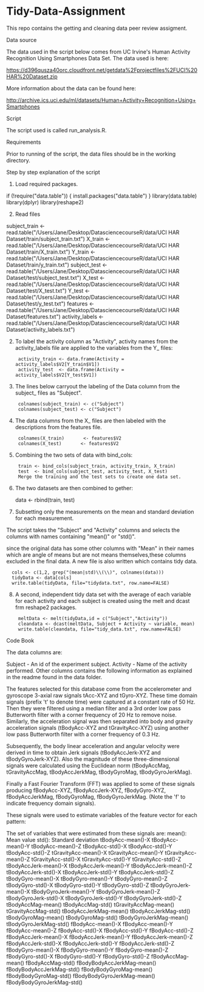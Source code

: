 # Tidy-Data-Assignment

This repo contains the getting and cleaning data peer review assigment.

Data source

The data used in the script below comes from UC Irvine's Human Activity Recognition Using Smartphones Data Set. The data used is here:

https://d396qusza40orc.cloudfront.net/getdata%2Fprojectfiles%2FUCI%20HAR%20Dataset.zip

More information about the data can be found here:

http://archive.ics.uci.edu/ml/datasets/Human+Activity+Recognition+Using+Smartphones

Script

The script used is called run_analysis.R.

Requirements

Prior to running of the script, the data files should be in the working directory. 


Step by step explanation of the script

1. Load required packages.

if (!require("data.table")) {
  install.packages("data.table")
}
library(data.table)
library(dplyr)
library(reshape2)

2. Read files

subject_train   <- read.table("/Users/Jane/Desktop/DatasciencecourseR/data/UCI HAR Dataset/train/subject_train.txt")
X_train         <- read.table("/Users/Jane/Desktop/DatasciencecourseR/data/UCI HAR Dataset/train/X_train.txt")
Y_train         <- read.table("/Users/Jane/Desktop/DatasciencecourseR/data/UCI HAR Dataset/train/y_train.txt")
subject_test    <- read.table("/Users/Jane/Desktop/DatasciencecourseR/data/UCI HAR Dataset/test/subject_test.txt")
X_test          <- read.table("/Users/Jane/Desktop/DatasciencecourseR/data/UCI HAR Dataset/test/X_test.txt")
Y_test          <- read.table("/Users/Jane/Desktop/DatasciencecourseR/data/UCI HAR Dataset/test/y_test.txt")
features        <- read.table("/Users/Jane/Desktop/DatasciencecourseR/data/UCI HAR Dataset/features.txt")
activity_labels <- read.table("/Users/Jane/Desktop/DatasciencecourseR/data/UCI HAR Dataset/activity_labels.txt")


2. To label the activity column as "Activity", activity names from the activity_labels file are applied to the variables from the Y_ files:

        activity_train <- data.frame(Activity = activity_labels$V2[Y_train$V1])
        activity_test  <- data.frame(Activity = activity_labels$V2[Y_test$V1])

3. The lines below  carryout the labeling of the Data column from the subject_ files as "Subject".

        colnames(subject_train) <- c("Subject")
        colnames(subject_test) <- c("Subject")

4. The data columns from the X_ files are then labeled with the descriptions from the features file.

        colnames(X_train)       <- features$V2
        colnames(X_test)       <- features$V2

5. Combining the two sets of data with bind_cols:

        train <- bind_cols(subject_train, activity_train, X_train)
        test  <- bind_cols(subject_test, activity_test, X_test)
        Merge the training and the test sets to create one data set.

6. The two datasets are then combined to gether:

      data  <- rbind(train, test)

7. Subsetting only the measurements on the mean and standard deviation for each measurement.

The script takes the "Subject" and "Activity" columns and selects the columns with names containing "mean()" or "std()".

since the original data has some other columns with "Mean" in their names which are angle of means but are not means themselves,these columns excluded in the final data. A new file is also written which contains tidy data.

      cols <- c(1,2, grep("(mean|std)\\(\\)", colnames(data)))
      tidyData <- data[cols]
      write.table(tidyData, file="tidydata.txt", row.name=FALSE) 

8. A second, independent tidy data set with the average of each variable for each activity and each subject is created using the melt and dcast frm reshape2 packages.

        meltData <- melt(tidyData,id = c("Subject","Activity"))
        cleandata <- dcast(meltData, Subject + Activity ~ variable, mean)
        write.table(cleandata, file="tidy_data.txt", row.name=FALSE) 


Code Book

The data columns are:

  Subject - An id of the experiment subject.
  Activity - Name of the activity performed.
  Other columns contains the following information as explained in the readme found in the data folder. 

The features selected for this database come from the accelerometer and gyroscope 3-axial raw signals tAcc-XYZ and tGyro-XYZ. These time domain signals (prefix 't' to denote time) were captured at a constant rate of 50 Hz. Then they were filtered using a median filter and a 3rd order low pass Butterworth filter with a corner frequency of 20 Hz to remove noise. Similarly, the acceleration signal was then separated into body and gravity acceleration signals (tBodyAcc-XYZ and tGravityAcc-XYZ) using another low pass Butterworth filter with a corner frequency of 0.3 Hz.

Subsequently, the body linear acceleration and angular velocity were derived in time to obtain Jerk signals (tBodyAccJerk-XYZ and tBodyGyroJerk-XYZ). Also the magnitude of these three-dimensional signals were calculated using the Euclidean norm (tBodyAccMag, tGravityAccMag, tBodyAccJerkMag, tBodyGyroMag, tBodyGyroJerkMag).

Finally a Fast Fourier Transform (FFT) was applied to some of these signals producing fBodyAcc-XYZ, fBodyAccJerk-XYZ, fBodyGyro-XYZ, fBodyAccJerkMag, fBodyGyroMag, fBodyGyroJerkMag. (Note the 'f' to indicate frequency domain signals).

These signals were used to estimate variables of the feature vector for each pattern:

The set of variables that were estimated from these signals are: mean(): Mean value std(): Standard deviation
tBodyAcc-mean()-X
tBodyAcc-mean()-Y
tBodyAcc-mean()-Z
tBodyAcc-std()-X
tBodyAcc-std()-Y
tBodyAcc-std()-Z
tGravityAcc-mean()-X
tGravityAcc-mean()-Y
tGravityAcc-mean()-Z
tGravityAcc-std()-X
tGravityAcc-std()-Y
tGravityAcc-std()-Z
tBodyAccJerk-mean()-X
tBodyAccJerk-mean()-Y
tBodyAccJerk-mean()-Z
tBodyAccJerk-std()-X
tBodyAccJerk-std()-Y
tBodyAccJerk-std()-Z
tBodyGyro-mean()-X
tBodyGyro-mean()-Y
tBodyGyro-mean()-Z
tBodyGyro-std()-X
tBodyGyro-std()-Y
tBodyGyro-std()-Z
tBodyGyroJerk-mean()-X
tBodyGyroJerk-mean()-Y
tBodyGyroJerk-mean()-Z
tBodyGyroJerk-std()-X
tBodyGyroJerk-std()-Y
tBodyGyroJerk-std()-Z
tBodyAccMag-mean()
tBodyAccMag-std()
tGravityAccMag-mean()
tGravityAccMag-std()
tBodyAccJerkMag-mean()
tBodyAccJerkMag-std()
tBodyGyroMag-mean()
tBodyGyroMag-std()
tBodyGyroJerkMag-mean()
tBodyGyroJerkMag-std()
fBodyAcc-mean()-X
fBodyAcc-mean()-Y
fBodyAcc-mean()-Z
fBodyAcc-std()-X
fBodyAcc-std()-Y
fBodyAcc-std()-Z
fBodyAccJerk-mean()-X
fBodyAccJerk-mean()-Y
fBodyAccJerk-mean()-Z
fBodyAccJerk-std()-X
fBodyAccJerk-std()-Y
fBodyAccJerk-std()-Z
fBodyGyro-mean()-X
fBodyGyro-mean()-Y
fBodyGyro-mean()-Z
fBodyGyro-std()-X
fBodyGyro-std()-Y
fBodyGyro-std()-Z
fBodyAccMag-mean()
fBodyAccMag-std()
fBodyBodyAccJerkMag-mean()
fBodyBodyAccJerkMag-std()
fBodyBodyGyroMag-mean()
fBodyBodyGyroMag-std()
fBodyBodyGyroJerkMag-mean()
fBodyBodyGyroJerkMag-std()
